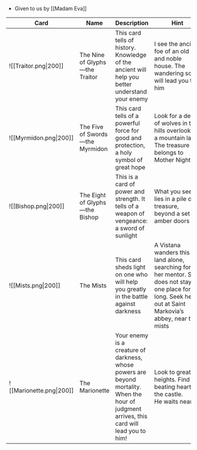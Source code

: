 - Given to us by [[Madam Eva]]

| Card                     | Name                            | Description                                                                                                                                 | Hint                                                                                                                                                         |
| ------------------------ | ------------------------------- | ------------------------------------------------------------------------------------------------------------------------------------------- | ------------------------------------------------------------------------------------------------------------------------------------------------------------ |
| ![[Traitor.png\|200]]    | The Nine of Glyphs—the Traitor  | This card tells of history. Knowledge of the ancient will help you better understand your enemy                                             | I see the ancient foe of an old and noble house. The wandering soul will lead you to him                                                                     |
| ![[Myrmidon.png\|200]]   | The Five of Swords—the Myrmidon | This card tells of a powerful force for good and protection, a holy symbol of great hope                                                    | Look for a den of wolves in the hills overlooking a mountain lake. The treasure belongs to Mother Night                                                      |
| ![[Bishop.png\|200]]     | The Eight of Glyphs—the Bishop  | This is a card of power and strength. It tells of a weapon of vengeance: a sword of sunlight                                                | What you seek lies in a pile of treasure, beyond a set of amber doors                                                                                        |
| ![[Mists.png\|200]]      | The Mists                       | This card sheds light on one who will help you greatly in the battle against darkness                                                       | A Vistana wanders this land alone, searching for her mentor. She does not stay in one place for long. Seek her out at Saint Markovia’s abbey, near the mists |
| ![[Marionette.png\|200]] | The Marionette                  | Your enemy is a creature of darkness, whose powers are beyond mortality. When the hour of judgment arrives, this card will lead you to him! | Look to great heights. Find the beating heart of the castle. He waits nearby.                                                                                |
